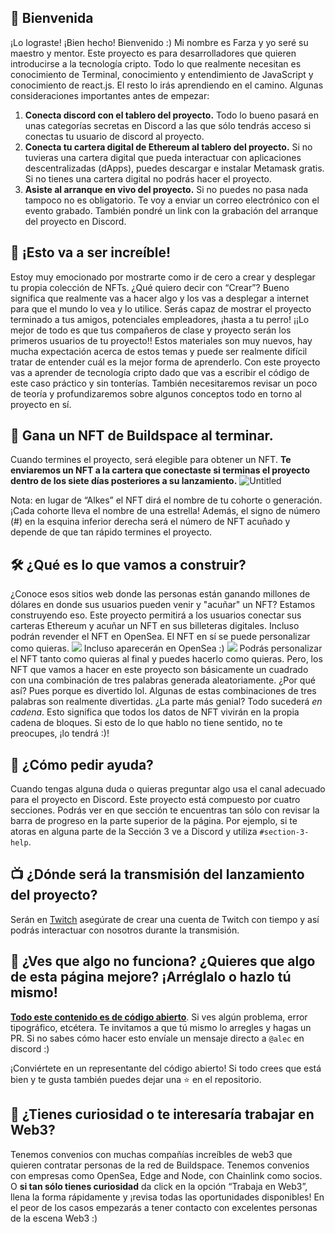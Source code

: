 
## 👋 Bienvenida
¡Lo lograste! ¡Bien hecho! Bienvenido :) Mi nombre es Farza y yo seré su maestro y mentor. Este proyecto es para desarrolladores que quieren introducirse a la tecnología cripto. Todo lo que realmente necesitan es conocimiento de Terminal, conocimiento y entendimiento de JavaScript y conocimiento de react.js. El resto lo irás aprendiendo en el camino.
Algunas consideraciones importantes antes de empezar:
1.	**Conecta discord con el tablero del proyecto.** Todo lo bueno pasará en unas categorías secretas en Discord a las que sólo tendrás acceso si conectas tu usuario de discord al proyecto.
2.	**Conecta tu cartera digital de Ethereum al tablero del proyecto.** Si no tuvieras una cartera digital que pueda interactuar con aplicaciones descentralizadas (dApps), puedes descargar e instalar Metamask gratis. Si no tienes una cartera digital no podrás hacer el proyecto.
3.	**Asiste al arranque en vivo del proyecto.** Si no puedes no pasa nada tampoco no es obligatorio. Te voy a enviar un correo electrónico con el evento grabado. También pondré un link con la grabación del arranque del proyecto en Discord.
## 🚀 ¡Esto va a ser increíble!
Estoy muy emocionado por mostrarte como ir de cero a crear y desplegar tu propia colección de NFTs.
¿Qué quiero decir con “Crear”? Bueno significa que realmente vas a hacer algo y los vas a desplegar a internet para que el mundo lo vea y lo utilice. Serás capaz de mostrar el proyecto terminado a tus amigos, potenciales empleadores, ¡hasta a tu perro! ¡¡Lo mejor de todo es que tus compañeros de clase y proyecto serán los primeros usuarios de tu proyecto!!
Estos materiales son muy nuevos, hay mucha expectación acerca de estos temas y puede ser realmente difícil tratar de entender cuál es la mejor forma de aprenderlo.
Con este proyecto vas a aprender de tecnología cripto dado que vas a escribir el código de este caso práctico y sin tonterías. También necesitaremos revisar un poco de teoría y profundizaremos sobre algunos conceptos todo en torno al proyecto en sí.
## 👀 Gana un NFT de Buildspace al terminar.
Cuando termines el proyecto, será elegible para obtener un NFT.
**Te enviaremos un NFT a la cartera que conectaste si terminas el proyecto dentro de los siete días posteriores a su lanzamiento.**
![Untitled](https://i.imgur.com/4PliKDj.png)

Nota: en lugar de “Alkes” el NFT dirá el nombre de tu cohorte o generación. ¡Cada cohorte lleva el nombre de una estrella! Además, el signo de número (#) en la esquina inferior derecha será el número de NFT acuñado y depende de que tan rápido termines el proyecto.
## 🛠 ¿Qué es lo que vamos a construir?
¿Conoce esos sitios web donde las personas están ganando millones de dólares en donde sus usuarios pueden venir y "acuñar" un NFT? Estamos construyendo eso.
Este proyecto permitirá a los usuarios conectar sus carteras Ethereum y acuñar un NFT en sus billeteras digitales. Incluso podrán revender el NFT en OpenSea. El NFT en sí se puede personalizar como quieras.
![](https://i.imgur.com/n2gtgFC.png)
Incluso aparecerán en OpenSea :)
![](https://i.imgur.com/2nQ6Csp.png)
Podrás personalizar el NFT tanto como quieras al final y puedes hacerlo como quieras.
Pero, los NFT que vamos a hacer en este proyecto son básicamente un cuadrado con una combinación de tres palabras generada aleatoriamente. ¿Por qué así? Pues porque es divertido lol. Algunas de estas combinaciones de tres palabras son realmente divertidas.
¿La parte más genial? Todo sucederá *en cadena*. Esto significa que todos los datos de NFT vivirán en la propia cadena de bloques. Si esto de lo que hablo no tiene sentido, no te preocupes, ¡lo tendrá :)!
## 🤚 ¿Cómo pedir ayuda?
Cuando tengas alguna duda o quieras preguntar algo usa el canal adecuado para el proyecto en Discord.
Este proyecto está compuesto por cuatro secciones. Podrás ver en que sección te encuentras tan sólo con revisar la barra de progreso en la parte superior de la página. Por ejemplo, si te atoras en alguna parte de la Sección 3 ve a Discord y utiliza `#section-3-help`.
## 📺 ¿Dónde será la transmisión del lanzamiento del proyecto?
Serán en [Twitch](https://www.twitch.tv/buildspace) asegúrate de crear una cuenta de Twitch con tiempo y así podrás interactuar con nosotros durante la transmisión.
## 🤘 ¿Ves que algo no funciona? ¿Quieres que algo de esta página mejore? ¡Arréglalo o hazlo tú mismo!
  **[Todo este contenido es de código abierto](https://github.com/buildspace/buildspace-projects)**. Si ves algún problema, error tipográfico, etcétera. Te invitamos a que tú mismo lo arregles y hagas un PR. Si no sabes cómo hacer esto envíale un mensaje directo a `@alec` en discord :)

¡Conviértete en un representante del código abierto!
Si todo crees que está bien y te gusta también puedes dejar una ⭐ en el repositorio.
## 🚨 ¿Tienes curiosidad o te interesaría trabajar en Web3?
Tenemos convenios con muchas compañías increíbles de web3 que quieren contratar personas de la red de Buildspace. Tenemos convenios con empresas como OpenSea, Edge and Node, con Chainlink como socios. O **si tan sólo tienes curiosidad** da click en la opción “Trabaja en Web3”, llena la forma rápidamente y ¡revisa todas las oportunidades disponibles!
En el peor de los casos empezarás a tener contacto con excelentes personas de la escena Web3 :)
